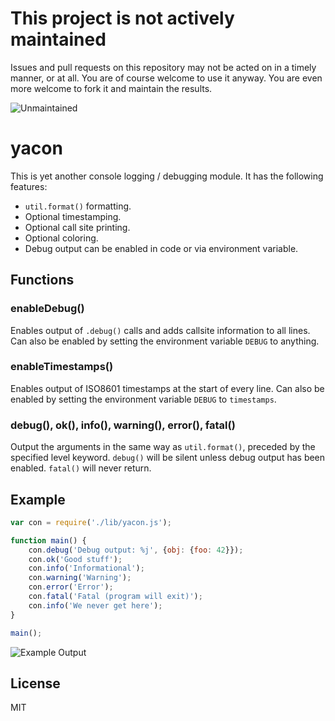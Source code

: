 # This project is not actively maintained

Issues and pull requests on this repository may not be acted on in a timely
manner, or at all.  You are of course welcome to use it anyway. You are even
more welcome to fork it and maintain the results.

![Unmaintained](https://nym.se/img/unmaintained.jpg)

yacon
=====

This is yet another console logging / debugging module. It has the
following features:

 - `util.format()` formatting.
 - Optional timestamping.
 - Optional call site printing.
 - Optional coloring.
 - Debug output can be enabled in code or via environment variable.

Functions
---------

### enableDebug()

Enables output of `.debug()` calls and adds callsite information to all
lines. Can also be enabled by setting the environment variable `DEBUG` to
anything.

### enableTimestamps()

Enables output of ISO8601 timestamps at the start of every line. Can
also be enabled by setting the environment variable `DEBUG` to
`timestamps`.

### debug(), ok(), info(), warning(), error(), fatal()

Output the arguments in the same way as `util.format()`, preceded by the
specified level keyword. `debug()` will be silent unless debug output
has been enabled. `fatal()` will never return.

Example
-------

```javascript
var con = require('./lib/yacon.js');

function main() {
    con.debug('Debug output: %j', {obj: {foo: 42}});
    con.ok('Good stuff');
    con.info('Informational');
    con.warning('Warning');
    con.error('Error');
    con.fatal('Fatal (program will exit)');
    con.info('We never get here');
}

main();
```

![Example Output](https://raw.github.com/calmh/node-yacon/master/example.png)
 
License
-------

MIT

